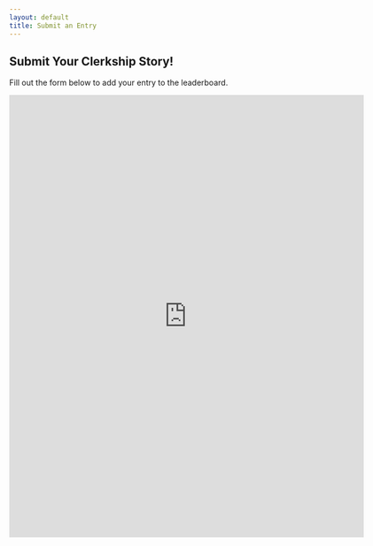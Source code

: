 ```yaml
---
layout: default
title: Submit an Entry
---
```


## Submit Your Clerkship Story!

Fill out the form below to add your entry to the leaderboard.

<iframe src=
"https://docs.google.com/forms/d/e/1FAIpQLScN6eT9mCpagMOiwQuonHrxLPT4mVVbQxtFyLA3sSGvjUEo7Q/viewform?usp=header" width="640" height="800" frameborder="0" marginheight="0" marginwidth="0">Loading…</iframe>
